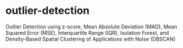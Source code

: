 # outlier-detection
Outlier Detection using z-score, Mean Absolute Deviation (MAD), Mean Squared Error (MSE), Interquartile Range (IQR), Isolation Forest, and Density-Based Spatial Clustering of Applications with Noise (DBSCAN)
